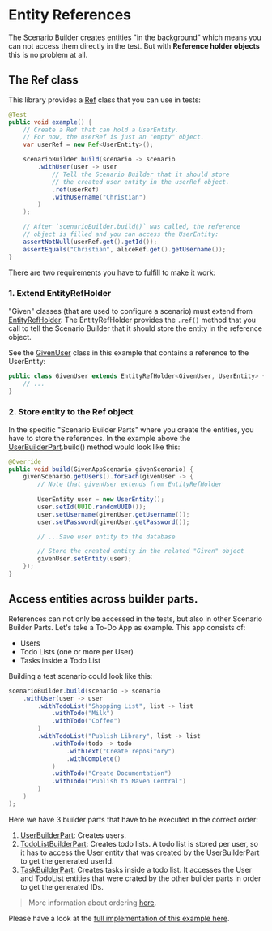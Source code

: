 # Entity References

The Scenario Builder creates entities "in the background" which means you can not access them directly in the test. But
with **Reference holder objects** this is no problem at all.

## The Ref class

This library provides a [Ref][RefClass] class that you can use in tests:

```java
@Test
public void example() {
    // Create a Ref that can hold a UserEntity.
    // For now, the userRef is just an "empty" object.
    var userRef = new Ref<UserEntity>();

    scenarioBuilder.build(scenario -> scenario
        .withUser(user -> user
            // Tell the Scenario Builder that it should store
            // the created user entity in the userRef object. 
            .ref(userRef)
            .withUsername("Christian")
        )
    );

    // After `scenarioBuilder.build()` was called, the reference
    // object is filled and you can access the UserEntity:
    assertNotNull(userRef.get().getId());
    assertEquals("Christian", aliceRef.get().getUsername());
}
```

There are two requirements you have to fulfill to make it work:

### 1. Extend EntityRefHolder

"Given" classes (that are used to configure a scenario) must extend from [EntityRefHolder][EntityRefHolder]. The
EntityRefHolder provides the `.ref()` method that you call to tell the Scenario Builder that it should store the entity
in the reference object.

See the [GivenUser][GivenUser] class in this example that contains a reference to the UserEntity:

```java
public class GivenUser extends EntityRefHolder<GivenUser, UserEntity> {
    // ...
}
```

### 2. Store entity to the Ref object

In the specific "Scenario Builder Parts" where you create the entities, you have to store the references. In the example
above the [UserBuilderPart][UserBuilderPart].build() method would look like this:

```java
@Override
public void build(GivenAppScenario givenScenario) {
    givenScenario.getUsers().forEach(givenUser -> {
        // Note that givenUser extends from EntityRefHolder
        
        UserEntity user = new UserEntity();
        user.setId(UUID.randomUUID());
        user.setUsername(givenUser.getUsername());
        user.setPassword(givenUser.getPassword());

        // ...Save user entity to the database

        // Store the created entity in the related "Given" object
        givenUser.setEntity(user);
    });
}
```

## Access entities across builder parts.

References can not only be accessed in the tests, but also in other Scenario Builder Parts. Let's take a To-Do App as
example. This app consists of:

- Users
- Todo Lists (one or more per User)
- Tasks inside a Todo List

Building a test scenario could look like this:

```java
scenarioBuilder.build(scenario -> scenario
    .withUser(user -> user
        .withTodoList("Shopping List", list -> list
            .withTodo("Milk")
            .withTodo("Coffee")
        )
        .withTodoList("Publish Library", list -> list
            .withTodo(todo -> todo
                .withText("Create repository")
                .withComplete()
            )
            .withTodo("Create Documentation")
            .withTodo("Publish to Maven Central")
        )
    )
);
```

Here we have 3 builder parts that have to be executed in the correct order:

1. [UserBuilderPart][UserBuilderPart]: Creates users.
2. [TodoListBuilderPart][TodoListBuilderPart]: Creates todo lists. A todo list is stored per user, so it has to access
   the User entity that was created by the UserBuilderPart to get the generated userId.
3. [TaskBuilderPart][TaskBuilderPart]: Creates tasks inside a todo list. It accesses the User and TodoList entities that
   were crated by the other builder parts in order to get the generated IDs.

> More information about ordering [here](./ordering.md).

Please have a look at the [full implementation of this example here][TodoExample].


[RefClass]: ../src/main/java/com/innogames/junit5/scenariobuilder/Ref.java

[EntityRefHolder]: ../src/main/java/com/innogames/junit5/scenariobuilder/EntityRefHolder.java

[GivenUser]: ../src/test/java/com/innogames/junit5/scenariobuilder/examples/gettingstarted/scenario/GivenUser.java

[UserBuilderPart]: ../src/test/java/com/innogames/junit5/scenariobuilder/examples/gettingstarted/scenario/UserBuilderPart.java

[TodoExample]: ../src/test/java/com/innogames/junit5/scenariobuilder/examples/todo

[UserBuilderPart]: ../src/test/java/com/innogames/junit5/scenariobuilder/examples/todo/scenario/builder/UserBuilderPart.java

[TodoListBuilderPart]: ../src/test/java/com/innogames/junit5/scenariobuilder/examples/todo/scenario/builder/TodoListBuilderPart.java

[TaskBuilderPart]: ../src/test/java/com/innogames/junit5/scenariobuilder/examples/todo/scenario/builder/TaskBuilderPart.java
